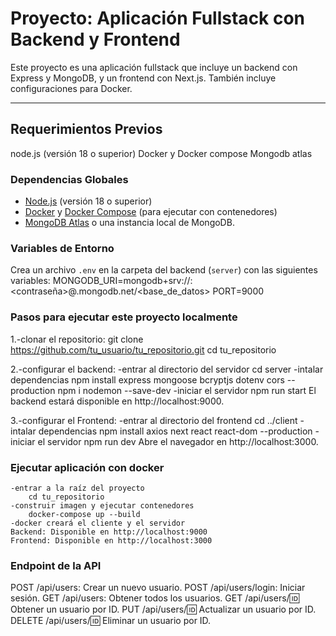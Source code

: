 # Proyecto: Aplicación Fullstack con Backend y Frontend

Este proyecto es una aplicación fullstack que incluye un backend con Express y MongoDB, y un frontend con Next.js. También incluye configuraciones para Docker.

---

## **Requerimientos Previos**
node.js (versión 18 o superior)
Docker y Docker compose
Mongodb atlas

### **Dependencias Globales**
- [Node.js](https://nodejs.org/) (versión 18 o superior)
- [Docker](https://www.docker.com/) y [Docker Compose](https://docs.docker.com/compose/) (para ejecutar con contenedores)
- [MongoDB Atlas](https://www.mongodb.com/atlas/database) o una instancia local de MongoDB.

### **Variables de Entorno**
Crea un archivo `.env` en la carpeta del backend (`server`) con las siguientes variables:
MONGODB_URI=mongodb+srv://<usuario>:<contraseña>@<cluster>.mongodb.net/<base_de_datos>
PORT=9000

### **Pasos para ejecutar este proyecto localmente**
1.-clonar el repositorio:
    git clone https://github.com/tu_usuario/tu_repositorio.git
    cd tu_repositorio

2.-configurar el backend:
    -entrar al directorio del servidor
        cd server
    -intalar dependencias
        npm install express mongoose bcryptjs dotenv cors --production
        npm i nodemon --save-dev
    -iniciar el servidor
        npm run start
El backend estará disponible en http://localhost:9000.

3.-configurar el Frontend:
    -entrar al directorio del frontend
        cd ../client
    -intalar dependencias
        npm install axios next react react-dom --production
    -iniciar el servidor
        npm run dev
Abre el navegador en http://localhost:3000.

### **Ejecutar aplicación con docker**
    -entrar a la raíz del proyecto
        cd tu_repositorio
    -construir imagen y ejecutar contenedores
        docker-compose up --build
    -docker creará el cliente y el servidor
    Backend: Disponible en http://localhost:9000
    Frontend: Disponible en http://localhost:3000

### **Endpoint de la API**
POST /api/users: Crear un nuevo usuario.
POST /api/users/login: Iniciar sesión.
GET /api/users: Obtener todos los usuarios.
GET /api/users/:id: Obtener un usuario por ID.
PUT /api/users/:id: Actualizar un usuario por ID.
DELETE /api/users/:id: Eliminar un usuario por ID.

